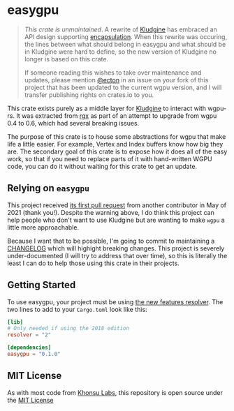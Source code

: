 # easygpu

> *This crate is unmaintained*. A rewrite of [Kludgine][kludgine] has embraced
> an API design supporting [encapsulation][encapsulating]. When this rewrite was
> occuring, the lines between what should belong in easygpu and what should be
> in Kludgine were hard to define, so the new version of Kludgine no longer is
> based on this crate.
>
> If someone reading this wishes to take over maintenance and updates, please
> mention [@ecton](https://github.com/ecton) in an issue on your fork of this
> project that has been updated to the current wgpu version, and I will transfer
> publishing rights on crates.io to you.

This crate exists purely as a middle layer for [Kludgine](https://github.com/khonsulabs/kludgine) to interact with wgpu-rs. It was extracted from [rgx](https://github.com/cloudhead/rgx) as part of an attempt to upgrade from wgpu 0.4 to 0.6, which had several breaking issues.

The purpose of this crate is to house some abstractions for wgpu that make life a little easier. For example, Vertex and Index buffers know how big they are. The secondary goal of this crate is to expose how it does all of the easy work, so that if you need to replace parts of it with hand-written WGPU code, you can do it without waiting for this crate to get an update.

## Relying on `easygpu`

This project received [its first pull request](https://github.com/khonsulabs/easygpu/pull/1) from another contributor in May of 2021 (thank you!). Despite the warning above, I do think this project can help people who don't want to use Kludgine but are wanting to make `wgpu` a little more approachable.

Because I want that to be possible, I'm going to commit to maintaining a [CHANGELOG](./CHANGELOG.md) which will highight breaking changes. This project is severely under-documented (I will try to address that over time), so this is literally the least I can do to help those using this crate in their projects.

## Getting Started

To use easygpu, your project must be using [the new features
resolver](https://doc.rust-lang.org/cargo/reference/features.html#feature-resolver-version-2). The two
lines to add to your `Cargo.toml` look like this:

```toml
[lib]
# Only needed if using the 2018 edition
resolver = "2"

[dependencies]
easygpu = "0.1.0"
```

## MIT License

As with most code from [Khonsu Labs](https://khonsulabs.com), this repository is open source under the [MIT License](./LICENSE.txt)

[encapsulating]: https://github.com/gfx-rs/wgpu/wiki/Encapsulating-Graphics-Work
[kludgine]: https://github.com/khonsulabs/kludgine
